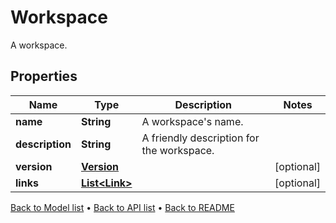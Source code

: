 

# Workspace

A workspace.

## Properties

| Name | Type | Description | Notes |
|------------ | ------------- | ------------- | -------------|
|**name** | **String** | A workspace&#39;s name. |  |
|**description** | **String** | A friendly description for the workspace. |  |
|**version** | [**Version**](Version.md) |  |  [optional] |
|**links** | [**List&lt;Link&gt;**](Link.md) |  |  [optional] |



[Back to Model list](../README.md#documentation-for-models) &#8226; [Back to API list](../README.md#documentation-for-api-endpoints) &#8226; [Back to README](../README.md)



